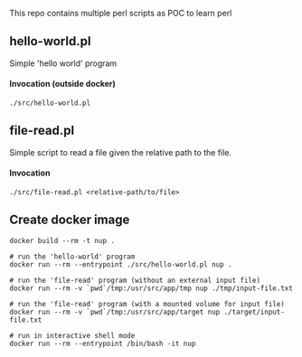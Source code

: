 This repo contains multiple perl scripts as POC to learn perl

## hello-world.pl

Simple 'hello world' program

#### Invocation (outside docker)

    ./src/hello-world.pl

## file-read.pl

Simple script to read a file given the relative path to the file.

#### Invocation

    ./src/file-read.pl <relative-path/to/file>

## Create docker image

    docker build --rm -t nup .

    # run the 'hello-world' program
    docker run --rm --entrypoint ./src/hello-world.pl nup .

    # run the 'file-read' program (without an external input file)
    docker run --rm -v `pwd`/tmp:/usr/src/app/tmp nup ./tmp/input-file.txt

    # run the 'file-read' program (with a mounted volume for input file)
    docker run --rm -v `pwd`/tmp:/usr/src/app/target nup ./target/input-file.txt

    # run in interactive shell mode
    docker run --rm --entrypoint /bin/bash -it nup
